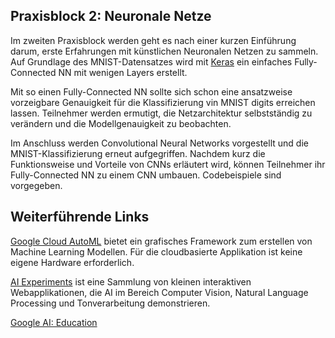 ## Praxisblock 2: Neuronale Netze
Im zweiten Praxisblock werden geht es nach einer kurzen Einführung darum, erste Erfahrungen mit künstlichen Neuronalen Netzen zu sammeln. Auf Grundlage des MNIST-Datensatzes wird mit [Keras](https://keras.io/) ein einfaches Fully-Connected NN mit wenigen Layers erstellt.

Mit so einen Fully-Connected NN sollte sich schon eine ansatzweise vorzeigbare Genauigkeit für die Klassifizierung vin MNIST digits erreichen lassen. Teilnehmer werden ermutigt, die Netzarchitektur selbstständig zu verändern und die Modellgenauigkeit zu beobachten.

Im Anschluss werden Convolutional Neural Networks vorgestellt und die MNIST-Klassifizierung erneut aufgegriffen. Nachdem kurz die Funktionsweise und Vorteile von CNNs erläutert wird, können Teilnehmer ihr Fully-Connected NN zu einem CNN umbauen. Codebeispiele sind vorgegeben.

## Weiterführende Links
[Google Cloud AutoML](https://cloud.google.com/automl/) bietet ein grafisches Framework zum erstellen von Machine Learning Modellen. Für die cloudbasierte Applikation ist keine eigene Hardware erforderlich.

[AI Experiments](https://experiments.withgoogle.com/collection/ai) ist eine Sammlung von kleinen interaktiven Webapplikationen, die AI im Bereich Computer Vision, Natural Language Processing und Tonverarbeitung demonstrieren.

[Google AI: Education](https://ai.google/education/)
